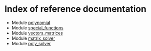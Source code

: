 # Index of reference documentation

* Module [polynomial](./UD001_polynomial_reference.md)
* Module [special_functions](./UD002_special_functions.md)
* Module [vectors_matrices](./UD003_vectors_matrices_reference.md)
* Module [matrix_solver](./UD004_matrix_solver_reference.md)
* Module [poly_solver](./UD005_ploy_solver_reference.md)

